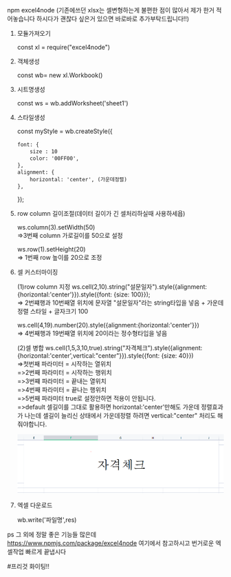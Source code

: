 npm excel4node (기존에쓰던 xlsx는 셀변형하는게 불편한 점이 많아서 제가 한거 적어놓습니다 하시다가 괜찮다 싶은거 있으면 바로바로 추가부탁드립니다!!)

1.  모듈가져오기

    const xl = require("excel4node")

2.  객체생성

    const wb= new xl.Workbook()

3.  시트명생성

    const ws = wb.addWorksheet('sheet1')

4.  스타일생성

    const myStyle = wb.createStyle({

        font: {
            size : 10
            color: '00FF00',
        },
        alignment: {
            horizontal: 'center', (가운데정렬)
        },

    });

5.  row column 길이조절(데이터 길이가 긴 셀처리하실때 사용하세욥)

    ws.column(3).setWidth(50)  
    =>3번째 column 가로길이를 50으로 설정

    ws.row(1).setHeight(20)  
    => 1번째 row 높이를 20으로 조정

6.  셀 커스터마이징

    (1)row column 지정
    ws.cell(2,10).string("설문일자").style({alignment:{horizontal:'center'}}).style({font: {size: 100}});  
    => 2번쨰행과 10번째열 위치에 문자열 "설문일자"라는 string타입을 넣음 + 가운데정렬 스타일 + 글자크기 100

    ws.cell(4,19).number(20).style({alignment:{horizontal:'center'}})  
    => 4번째행과 19번째열 위치에 20이라는 정수형타입을 넣음

    (2)셀 병합
    ws.cell(1,5,3,10,true).string("자격체크").style({alignment:{horizontal:'center',vertical:"center"}}).style({font: {size: 40}})  
    =>첫번째 파라미터 = 시작하는 열위치  
    =>2번째 파라미터 = 시작하는 행위치  
    =>3번쨰 파라미터 = 끝내는 열위치  
    =>4번째 파라미터 = 끝나는 행위치  
    =>5번째 파라미터 true로 설정안하면 적용이 안됩니다.  
    =>default 셀길이를 그대로 활용하면 horizontal:'center'만해도 가운데 정렬효과가 나는데 셀길이 늘리신 상태에서 가운데정렬 하려면 vertical:"center" 처리도 해줘야합니다.

    ![예시1](./%EC%BA%A1%EC%B2%98.PNG)

7.  엑셀 다운로드

    wb.write('파일명',res)

ps 그 외에 정말 좋은 기능들 많은데 https://www.npmjs.com/package/excel4node 여기에서 참고하시고
번거로운 엑셀작업 빠르게 끝냅시다

#프리것 화이팅!!
